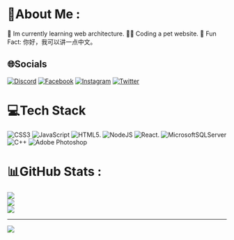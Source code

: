 # 💫About Me :
🧐 Im currently learning web architecture.
👨‍💻 Coding a pet website.
🎉 Fun Fact: 你好，我可以讲一点中文。

## 🌐Socials
[![Discord](https://img.shields.io/badge/Discord-%237289DA.svg?logo=discord&logoColor=white)](htttps://discord.gg/https://discord.gg/SazqRS3c) [![Facebook](https://img.shields.io/badge/Facebook-%231877F2.svg?logo=Facebook&logoColor=white)](https://facebook.com/https://www.facebook.com/profile.php?id=100073645309865) [![Instagram](https://img.shields.io/badge/Instagram-%23E4405F.svg?logo=Instagram&logoColor=white)](https://instagram.com/https://www.instagram.com/kn_tuong_/) [![Twitter](https://img.shields.io/badge/Twitter-%231DA1F2.svg?logo=Twitter&logoColor=white)](https://twitter.com/https://twitter.com/KIeNTuoNGTRiNH) 

# 💻Tech Stack
![CSS3](https://img.shields.io/badge/css3-%231572B6.svg?style=for-the-badge&logo=css3&logoColor=white) ![JavaScript](https://img.shields.io/badge/javascript-%23323330.svg?style=for-the-badge&logo=javascript&logoColor=%23F7DF1E) ![HTML5](https://img.shields.io/badge/html5-%23E34F26.svg?style=for-the-badge&logo=html5&logoColor=white). ![NodeJS](https://img.shields.io/badge/node.js-6DA55F?style=for-the-badge&logo=node.js&logoColor=white) ![React](https://img.shields.io/badge/react-%2320232a.svg?style=for-the-badge&logo=react&logoColor=%2361DAFB). ![MicrosoftSQLServer](https://img.shields.io/badge/Microsoft%20SQL%20Sever-CC2927?style=for-the-badge&logo=microsoft%20sql%20server&logoColor=white) ![C++](https://img.shields.io/badge/c++-%2300599C.svg?style=for-the-badge&logo=c%2B%2B&logoColor=white) ![Adobe Photoshop](https://img.shields.io/badge/adobephotoshop-%2331A8FF.svg?style=for-the-badge&logo=adobephotoshop&logoColor=white) 
# 📊GitHub Stats :
![](https://github-readme-stats.vercel.app/api?username=Tuong22&theme=radical&hide_border=false&include_all_commits=false&count_private=false)<br/>
![](https://github-readme-streak-stats.herokuapp.com/?user=Tuong22&theme=radical&hide_border=false)<br/>
![](https://github-readme-stats.vercel.app/api/top-langs/?username=Tuong22&theme=radical&hide_border=false&include_all_commits=false&count_private=false&layout=compact)

---
[![](https://visitcount.itsvg.in/api?id=Tuong22&icon=0&color=10)](https://visitcount.itsvg.in)

